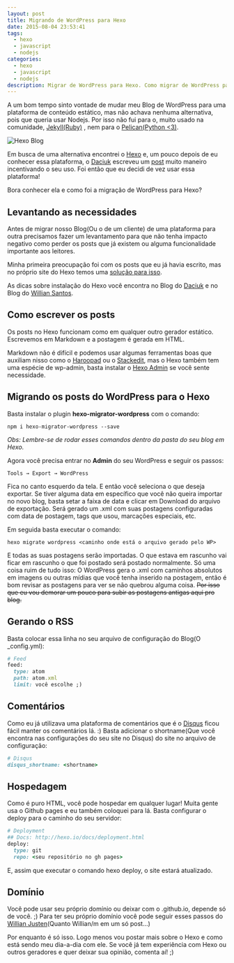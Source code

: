 ```yaml
---
layout: post
title: Migrando de WordPress para Hexo
date: 2015-08-04 23:53:41
tags:
  - hexo
  - javascript
  - nodejs
categories:
  - hexo
  - javascript
  - nodejs
description: Migrar de WordPress para Hexo. Como migrar de WordPress para um gerador estático?
---
```


A um bom tempo sinto vontade de mudar meu Blog de WordPress para uma plataforma de  conteúdo estático, mas não achava nenhuma alternativa, pois que queria usar Nodejs. Por isso não fui para o, muito usado na comunidade, [Jekyll(Ruby)](http://jekyllrb.com/) , nem para o [Pelican(Python <3)](http://blog.getpelican.com/).<!--more-->

![Hexo Blog]({{site.url}}/images/hexo-logo.png)

Em busca de uma alternativa encontrei o [Hexo](https://hexo.io) e, um pouco depois de eu conhecer essa plataforma, o [Daciuk](http://blog.da2k.com.br/) escreveu um [post](http://blog.da2k.com.br/2014/01/05/hexo-criando-um-blog-ao-estilo-miojo/) muito maneiro incentivando o seu uso. Foi então que eu decidi de vez usar essa plataforma!

Bora conhecer ela e como foi a migração de WordPress para Hexo?

## Levantando as necessidades

Antes de migrar nosso Blog(Ou o de um cliente) de uma plataforma para outra precisamos fazer um levantamento para que não tenha impacto negativo como perder os posts que já existem ou alguma funcionalidade importante aos leitores.

Minha primeira preocupação foi com os posts que eu já havia escrito, mas no próprio site do Hexo temos uma [solução para isso](https://hexo.io/docs/migration.html).

As dicas sobre instalação do Hexo você encontra no Blog do [Daciuk](http://blog.da2k.com.br/2014/01/05/hexo-criando-um-blog-ao-estilo-miojo/) e no Blog do [Willian Santos](http://dwoond.github.io/Criando-seu-site-com-Hexo/).

## Como escrever os posts

Os posts no Hexo funcionam como em qualquer outro gerador estático. Escrevemos em Markdown e a postagem é gerada em HTML.

Markdown não é difícil e podemos usar algumas ferramentas boas que auxiliam nisso como o [Haroopad](http://pad.haroopress.com/) ou o [Stackedit](https://stackedit.io/editor#), mas o Hexo também tem uma espécie de wp-admin, basta instalar o [Hexo Admin](https://github.com/jaredly/hexo-admin) se você sente necessidade.

## Migrando os posts do WordPress para o Hexo

Basta instalar o plugin **hexo-migrator-wordpress** com o comando:

```shell
npm i hexo-migrator-wordpress --save
```

*Obs: Lembre-se de rodar esses comandos dentro da pasta do seu blog em Hexo.*

Agora você precisa entrar no **Admin** do seu WordPress e seguir os passos:

```shell
Tools → Export → WordPress
```

Fica no canto esquerdo da tela.
E então você seleciona o que deseja exportar. Se tiver alguma data em específico que você não queira importar no novo blog, basta setar a faixa de data e clicar em Download do arquivo de exportação. Será gerado um .xml com suas postagens configuradas com data de postagem, tags que usou, marcações especiais, etc.

Em seguida basta executar o comando:

```shell
hexo migrate wordpress <caminho onde está o arquivo gerado pelo WP>
```

E todas as suas postagens serão importadas. O que estava em rascunho vai ficar em rascunho o que foi postado será postado normalmente.
Só uma coisa ruim de tudo isso: O WordPress gera o .xml com caminhos absolutos em imagens ou outras mídias que você tenha inserido na postagem, então é bom revisar as postagens para ver se não quebrou alguma coisa. ~~Por isso que eu vou demorar um pouco para subir as postagens antigas aqui pro blog.~~

## Gerando o RSS

Basta colocar essa linha no seu arquivo de configuração do Blog(O _config.yml):

```ruby
# Feed
feed:
  type: atom
  path: atom.xml
  limit: você escolhe ;)
```

## Comentários

Como eu já utilizava uma plataforma de comentários que é o [Disqus](https://disqus.com/) ficou fácil manter os comentários lá. :)
Basta adicionar o shortname(Que você encontra nas configurações do seu site no Disqus) do site no arquivo de configuração:

```ruby
# Disqus
disqus_shortname: <shortname>
```

## Hospedagem

Como é puro HTML, você pode hospedar em qualquer lugar! Muita gente usa o Github pages e eu também coloquei para lá.
Basta configurar o deploy para o caminho do seu servidor:

```ruby
# Deployment
## Docs: http://hexo.io/docs/deployment.html
deploy:
  type: git
  repo: <seu repositório no gh pages>
```

E, assim que executar o comando hexo deploy, o site estará atualizado.

## Domínio

Você pode usar seu próprio domínio ou deixar com o .github.io, depende só de você. ;)
Para ter seu próprio domínio você pode seguir esses passos do [Willian Justen](http://willianjusten.com.br/dominio-proprio-no-github-pages/)(Quanto Willian/m em um só post...)

Por enquanto é só isso. Logo menos vou postar mais sobre o Hexo e como está sendo meu dia-a-dia com ele. Se você já tem experiência com Hexo ou outros geradores e quer deixar sua opinião, comenta aí! ;)
